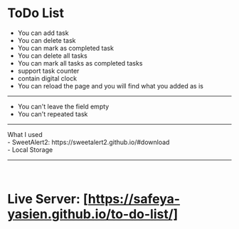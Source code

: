 # ToDo List

- You can add task
- You can delete task
- You can mark as completed task
- You can delete all tasks
- You can mark all tasks as completed tasks
- support task counter
- contain digital clock
- You can reload the page and you will find what you added as is
<hr>

- You can't leave the field empty
- You can't repeated task

<hr>
What I used<br>
- SweetAlert2: https://sweetalert2.github.io/#download<br>
- Local Storage
<br>
<hr>
<br>

# Live Server: [https://safeya-yasien.github.io/to-do-list/]
